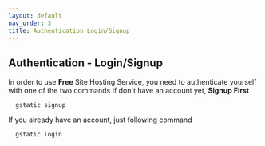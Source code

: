 ```yaml
---
layout: default
nav_order: 3
title: Authentication Login/Signup
---
```

## Authentication - Login/Signup

In order to use **Free** Site Hosting Service, you need to authenticate yourself with one of the two commands
If don't have an account yet, **Signup First**
```
  gstatic signup
```
If you already have an account, just following command
```
  gstatic login
```    
